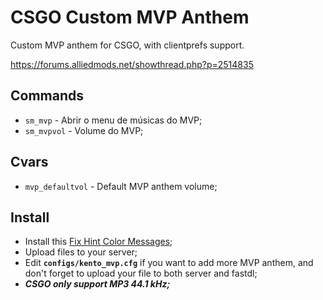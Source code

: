 # CSGO Custom MVP Anthem
Custom MVP anthem for CSGO, with clientprefs support.

https://forums.alliedmods.net/showthread.php?p=2514835

## Commands
- `sm_mvp` - Abrir o menu de músicas do MVP;
- `sm_mvpvol` - Volume do MVP;

## Cvars
- `mvp_defaultvol` - Default MVP anthem volume;

## Install
- Install this [Fix Hint Color Messages](https://github.com/Franc1sco/FixHintColorMessages);
- Upload files to your server;
- Edit **`configs/kento_mvp.cfg`** if you want to add more MVP anthem, and don't forget to upload your file to both server and fastdl;
- ***CSGO only support MP3 44.1 kHz;***
